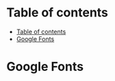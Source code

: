 # Table of contents
- [Table of contents](#table-of-contents)
- [Google Fonts](#google-fonts)

# Google Fonts
